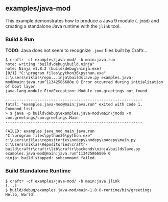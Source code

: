 ## examples/java-mod

This example demonstrates how to produce a Java 9 module (`.jmod`) and
creating a standalone Java runtime with the `jlink` tool.

### Build & Run

**TODO**: Java does not seem to recognize `.jmod` files built by Craftr...

```
$ craftr -cf examples/java-mod/ -b main:java.run
note: writing "build\debug\build.ninja"
note: Ninja v1.8.2 (build\debug\ninja.exe)
[0/1] "C:\program files\python36\python.exe" c:\users\niklas\repo...inja\buildslave.py examples.java-mod@main:java.run^11342586680e 0 Error occurred during initialization of boot layer
java.lang.module.FindException: Module com.greetings not found

------------------------------------------------------------
fatal: "examples.java-mod@main:java.run" exited with code 1.
Command list:
> $ java -p build\debug\examples.java-mod\main\jmods -m com.greetings/com.greetings.Main
------------------------------------------------------------

FAILED: examples.java_mod_main_java.run
"C:\program files\python36\python.exe" c:\users\niklas\repositories\nodepy\nodepy\nodepy\main.py C:\Users\niklas\Repositories\craftr-build\craftr\craftr\lib\craftr\backends\ninja\buildslave.py examples.java-mod@main:java.run^11342586680e 0
ninja: build stopped: subcommand failed.
```

### Build Standalone Runtime

```
$ craftr -cf examples/java-mod/ -b main:java.jlink
[...]
$ build/debug/examples.java-mod/main-1.0.0-runtime/bin/greetings
Hello, World!
```
